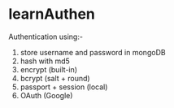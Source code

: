 # learnAuthen

Authentication using:-

1) store username and password in mongoDB
2) hash with md5
3) encrypt (built-in)
4) bcrypt (salt + round)
5) passport + session (local)
6) OAuth (Google)
